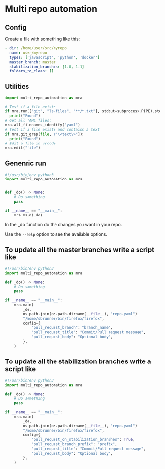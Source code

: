 # Multi repo automation

## Config

Create a file with something like this:

```yaml
- dir: /home/user/src/myrepo
  name: user/myrepo
  types: ['javascript', 'python', 'docker']
  master_branch: master
  stabilization_branches: [1.0, 1.1]
  folders_to_clean: []
```

## Utilities

```python
import multi_repo_automation as mra

# Test if a file exists
if mra.run(["git", "ls-files", "**/*.txt"], stdout=subprocess.PIPE).stdout.strip() != "":
  print("Found")
# Get all YAML files:
mra.all_filenames_identify("yaml")
# Test if a file exists and contains a text
if mra.git_grep(file, r"\<text\>"]):
  print("Found")
# Edit a file in vscode
mra.edit("file")
```

## Genenric run

```python
#!/usr/bin/env python3
import multi_repo_automation as mra


def _do() -> None:
    # Do something
    pass

if __name__ == "__main__":
    mra.main(_do)
```

In the \_do function do the changes you want in your repo.

Use the `--help` option to see the available options.

## To update all the master branches write a script like

```python
#!/usr/bin/env python3
import multi_repo_automation as mra

def _do() -> None:
    # Do something
    pass

if __name__ == "__main__":
    mra.main(
        _do,
        os.path.join(os.path.dirname(__file__), "repo.yaml"),
        "/home/sbrunner/bin/firefox/firefox",
        config={
            "pull_request_branch": "branch_name",
            "pull_request_title": "Commit/Pull request message",
            "pull_request_body": "Optional body",
        },
    )
```

## To update all the stabilization branches write a script like

```python
#!/usr/bin/env python3
import multi_repo_automation as mra

def _do() -> None:
    # Do something
    pass

if __name__ == "__main__":
    mra.main(
        _do,
        os.path.join(os.path.dirname(__file__), "repo.yaml"),
        "/home/sbrunner/bin/firefox/firefox",
        config={
            "pull_request_on_stabilization_branches": True,
            "pull_request_branch_prefix": "prefix",
            "pull_request_title": "Commit/Pull request message",
            "pull_request_body": "Optional body",
        },
    )
```
